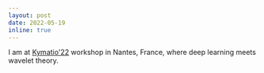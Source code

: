 ```yaml
---
layout: post
date: 2022-05-19
inline: true
---
```


I am at [Kymatio'22](https://kymatio.cargo.site/) workshop in Nantes, France, where deep learning meets wavelet theory.
